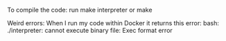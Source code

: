 To compile the code:
run make interpreter or make

Weird errors:
When I run my code within Docker it returns this error:
bash: ./interpreter: cannot execute binary file: Exec format error